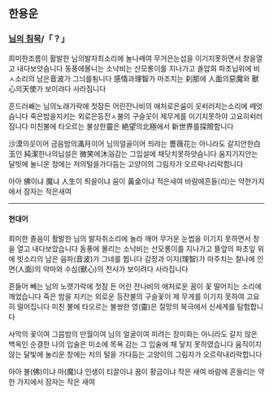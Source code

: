 
## 한용운

### [님의 침묵](https://ko.wikisource.org/wiki/%EB%8B%98%EC%9D%98_%EC%B9%A8%EB%AC%B5)/「？」

희미한조름이 활발한 님의발자최소리에 놀나ᄭᅢ여 무거은눈섭을 이기지못하면서 창을열고 내다보앗슴니다
동풍에몰니는 소낙비는 산모롱이를 지나가고 ᄯᅳᆯ압희 파초닙위에 비ㅅ소리의 남은音波가 그늬를ᄯᅱᆷ니다
感情과理智가 마조치는 刹那에 人面의惡魔와 獸心의天使가 보이랴다 사라짐니다

흔드러ᄲᅢ는 님의노래가락에 첫잠든 어린잔나비의 애처로은ᄭᅮᆷ이 ᄭᅩᆺᄯᅥ러지는소리에 ᄭᅢ엇슴니다
죽은밤을지키는 외로은등잔ㅅ불의 구슬ᄭᅩᆺ이 제무게를 이기지못하야 고요히ᄯᅥ러짐니다
미친불에 타오르는 불상한靈은 絶望의北極에서 新世界를探險함니다

沙漠의ᄭᅩᆺ이어 금음밤의滿月이어 님의얼골이어
픠랴는 薔薇花는 아니라도 갈지안한白玉인 純潔한나의닙설은 微笑에沐浴감는 그입설에 채닷치못하얏슴니다
움지기지안는 달빗에 눌니운 창에는 저의털을가다듬는 고양이의 그림자가 오르락나리락함니다

아아 佛이냐 魔냐 人生이 ᄯᅴᄭᅳᆯ이냐 ᄭᅮᆷ이 黃金이냐
적은새여 바람에흔들⟨리⟩는 약한가지에서 잠자는 적은새여

---

#### 현대어

희미한 졸음이 활발한 님의 발자취소리에 놀라 깨어 무거운 눈썹을 이기지 못하면서 창을 열고 내다보았습니다
동풍에 몰리는 소낙비는 산모롱이를 지나가고 뜰앞의 파초잎 위에 빗소리의 남은 음파(音波)가 그네를 뜁니다
감정과 이지(理智)가 마주치는 찰나에 인면(人面)의 악마와 수심(獸心)의 천사가 보이려다 사라집니다

흔들어 빼는 님의 노랫가락에 첫잠 든 어린 잔나비의 애처로운 꿈이 꽃 떨어지는 소리에 깨었습니다
죽은 밤을 지키는 외로운 등잔불의 구슬꽃이 제 무게를 이기지 못하여 고요히 떨어집니다
미친 불에 타오르는 불쌍한 영(靈)은 절망의 북극에서 신세계를 탐험합니다

사막의 꽃이여 그믐밤의 만월이여 님의 얼굴이여
피려는 장미화는 아니라도 갈지 않은 백옥인 순결한 나의 입술은 미소에 목욕 감는 그 입술에 채 닿지 못하였습니다
움직이지 않는 달빛에 눌리운 창에는 저의 털을 가다듬는 고양이의 그림자가 오르락내리락합니다

아아 불(佛)이냐 마(魔)냐 인생이 티끌이냐 꿈이 황금이냐
작은 새여 바람에 흔들리는 약한 가지에서 잠자는 작은 새여
